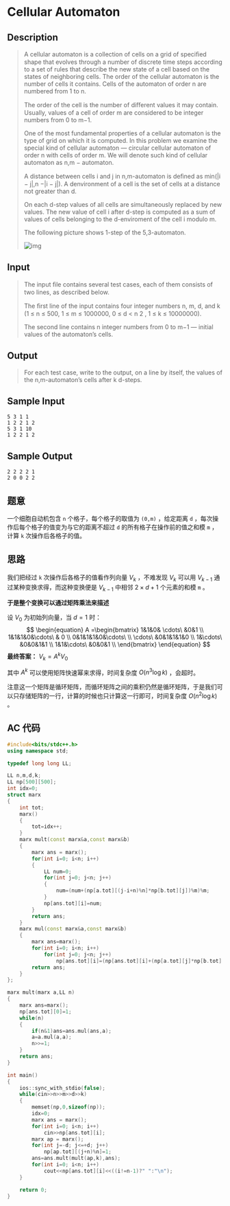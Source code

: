 # Cellular Automaton

## **Description**

> A cellular automaton is a collection of cells on a grid of speciﬁed shape that evolves through a number of discrete time steps according to a set of rules that describe the new state of a cell based on the states of neighboring cells. The order of the cellular automaton is the number of cells it contains. Cells of the automaton of order n are numbered from 1 to n.
>
> The order of the cell is the number of diﬀerent values it may contain. Usually, values of a cell of order m are considered to be integer numbers from 0 to m−1.
>
> One of the most fundamental properties of a cellular automaton is the type of grid on which it is computed. In this problem we examine the special kind of cellular automaton — circular cellular automaton of order n with cells of order m. We will denote such kind of cellular automaton as n,m − automaton.
>
> A distance between cells i and j in n,m-automaton is deﬁned as min(|i − j|,n −|i − j|). A denvironment of a cell is the set of cells at a distance not greater than d.
>
> On each d-step values of all cells are simultaneously replaced by new values. The new value of cell i after d-step is computed as a sum of values of cells belonging to the d-enviroment of the cell i modulo m.
>
> The following picture shows 1-step of the 5,3-automaton.
>
> ![img](https://www.dreamwings.cn/wp-content/uploads/2017/06/20170603190341.png)



## **Input**

> The input ﬁle contains several test cases, each of them consists of two lines, as described below.
>
> The ﬁrst line of the input contains four integer numbers n, m, d, and k (1 ≤ n ≤ 500, 1 ≤ m ≤ 1000000, 0 ≤ d < n 2 , 1 ≤ k ≤ 10000000).
>
> The second line contains n integer numbers from 0 to m−1 — initial values of the automaton’s cells.



## **Output**

> For each test case, write to the output, on a line by itself, the values of the n,m-automaton’s cells after k d-steps.



## **Sample Input**

    5 3 1 1
    1 2 2 1 2
    5 3 1 10
    1 2 2 1 2



## **Sample Output**

    2 2 2 2 1
    2 0 0 2 2



## **题意**

一个细胞自动机包含 `n` 个格子，每个格子的取值为 `(0,m)` ，给定距离 `d` ，每次操作后每个格子的值变为与它的距离不超过 `d` 的所有格子在操作前的值之和模 `m` ，计算 `k` 次操作后各格子的值。



## **思路**

我们把经过 `k` 次操作后各格子的值看作列向量 $V_{k}$ ，不难发现 $V_k$ 可以用 $V_{k-1}$ 通过某种变换求得，而这种变换便是 $V_{k-1}$ 中相邻 $2×d+1$ 个元素的和模 `m` 。

**于是整个变换可以通过矩阵乘法来描述**

设 $V_0$ 为初始列向量，当 $d=1$ 时：
$$
\begin{equation}
A =\begin{bmatrix}
1&1&0& \cdots\ &0&1 \\
1&1&1&0&\cdots\ & 0 \\
0&1&1&1&0&\cdots\   \\
\cdots\ &0&1&1&1&0  \\
1&\cdots\ &0&0&1&1  \\
1&1&\cdots\ &0&0&1  \\
\end{bmatrix}
\end{equation}
$$
**最终答案：** $V_k=A^kV_0$

其中 $A^k$ 可以使用矩阵快速幂来求得，时间复杂度 $O(n^3\log k)$ ，会超时。

注意这一个矩阵是循环矩阵，而循环矩阵之间的乘积仍然是循环矩阵，于是我们可以只存储矩阵的一行，计算的时候也只计算这一行即可，时间复杂度 $O(n^2\log k)$ 。



## **AC 代码**

```cpp
#include<bits/stdc++.h>
using namespace std;

typedef long long LL;

LL n,m,d,k;
LL np[500][500];
int idx=0;
struct marx
{
    int tot;
    marx()
    {
        tot=idx++;
    }
    marx mult(const marx&a,const marx&b)
    {
        marx ans = marx();
        for(int i=0; i<n; i++)
        {
            LL num=0;
            for(int j=0; j<n; j++)
            {
                num=(num+(np[a.tot][(j-i+n)%n]*np[b.tot][j])%m)%m;
            }
            np[ans.tot][i]=num;
        }
        return ans;
    }
    marx mul(const marx&a,const marx&b)
    {
        marx ans=marx();
        for(int i=0; i<n; i++)
            for(int j=0; j<n; j++)
                np[ans.tot][i]=(np[ans.tot][i]+(np[a.tot][j]*np[b.tot][(j-i+n)%n])%m)%m;
        return ans;
    }
};

marx mult(marx a,LL n)
{
    marx ans=marx();
    np[ans.tot][0]=1;
    while(n)
    {
        if(n&1)ans=ans.mul(ans,a);
        a=a.mul(a,a);
        n>>=1;
    }
    return ans;
}

int main()
{
    ios::sync_with_stdio(false);
    while(cin>>n>>m>>d>>k)
    {
        memset(np,0,sizeof(np));
        idx=0;
        marx ans = marx();
        for(int i=0; i<n; i++)
            cin>>np[ans.tot][i];
        marx ap = marx();
        for(int j=-d; j<=+d; j++)
            np[ap.tot][(j+n)%n]=1;
        ans=ans.mult(mult(ap,k),ans);
        for(int i=0; i<n; i++)
            cout<<np[ans.tot][i]<<((i!=n-1)?" ":"\n");
    }

    return 0;
}
```

